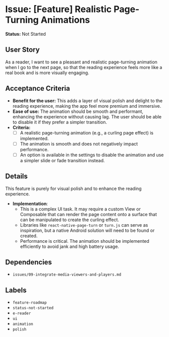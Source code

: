 # Issue: [Feature] Realistic Page-Turning Animations

**Status:** Not Started

## User Story
As a reader, I want to see a pleasant and realistic page-turning animation when I go to the next page, so that the reading experience feels more like a real book and is more visually engaging.

## Acceptance Criteria
- **Benefit for the user:** This adds a layer of visual polish and delight to the reading experience, making the app feel more premium and immersive.
- **Ease of use:** The animation should be smooth and performant, enhancing the experience without causing lag. The user should be able to disable it if they prefer a simpler transition.
- **Criteria:**
    - [ ] A realistic page-turning animation (e.g., a curling page effect) is implemented.
    - [ ] The animation is smooth and does not negatively impact performance.
    - [ ] An option is available in the settings to disable the animation and use a simpler slide or fade transition instead.

## Details
This feature is purely for visual polish and to enhance the reading experience.

- **Implementation**:
    - This is a complex UI task. It may require a custom View or Composable that can render the page content onto a surface that can be manipulated to create the curling effect.
    - Libraries like `react-native-page-turn` or `turn.js` can serve as inspiration, but a native Android solution will need to be found or created.
    - Performance is critical. The animation should be implemented efficiently to avoid jank and high battery usage.

## Dependencies
- `issues/09-integrate-media-viewers-and-players.md`

## Labels
- `feature-roadmap`
- `status-not-started`
- `e-reader`
- `ui`
- `animation`
- `polish`
